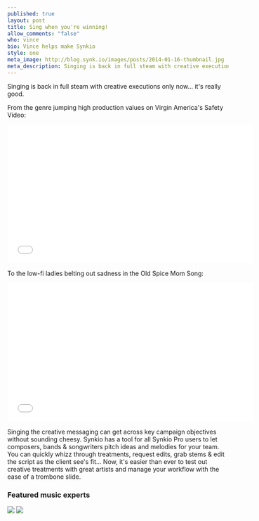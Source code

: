 ```yaml
---
published: true
layout: post
title: Sing when you're winning!
allow_comments: "false"
who: vince
bio: Vince helps make Synkio
style: one
meta_image: http://blog.synk.io/images/posts/2014-01-16-thumbnail.jpg
meta_description: Singing is back in full steam with creative executions only now... it's really good.
---
```


Singing is back in full steam with creative executions only now... it's really good.<!--excerpt-->

From the genre jumping high production values on Virgin America's Safety Video:

<iframe width="560" height="315" src="//www.youtube.com/embed/DtyfiPIHsIg" frameborder="0" allowfullscreen="yes">
</iframe>

To the low-fi ladies belting out sadness in the Old Spice Mom Song:

<iframe width="560" height="315" src="//www.youtube.com/embed/JEbpbNTkIdk" frameborder="0" allowfullscreen="yes">
</iframe>

Singing the creative messaging can get across key campaign objectives without sounding cheesy. Synkio has a tool for all Synkio Pro users to let composers, bands & songwriters pitch ideas and melodies for your team. You can quickly whizz through treatments, request edits, grab stems & edit the script as the client see's fit... Now, it's easier than ever to test out creative treatments with great artists and manage your workflow with the ease of a trombone slide. 

### Featured music experts

<div class="featured-talent">
	<a href="http://synk.io/user/jorge-ramirez-escudero?utm_source=blog&amp;utm_medium=cm&amp;utm_campaign=synkio" target="_blank"><img src="http://blog.synk.io/images/posts/2014-01-16-jorge-ramirez-escudero.jpg"></a>
	<a href="http://synk.io/user/george-barnett?utm_source=blog&amp;utm_medium=cm&amp;utm_campaign=synkio" target="_blank"><img src="http://blog.synk.io/images/posts/2014-01-16-george-barnett.jpg"></a>
</div>
